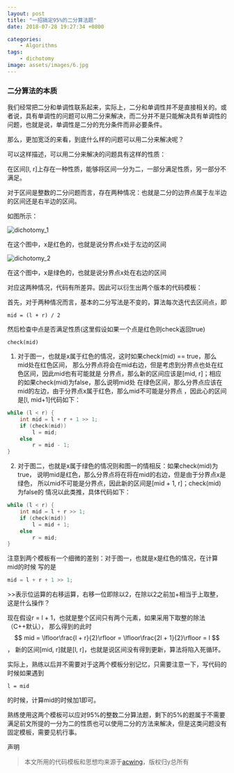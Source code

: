 ```yaml
---
layout: post
title: "一招搞定95%的二分算法题"
date: 2018-07-28 19:27:34 +0800

categories: 
    - Algorithms
tags: 
    - dichotomy
image: assets/images/6.jpg
---
```


### 二分算法的本质

我们经常把二分和单调性联系起来，实际上，二分和单调性并不是直接相关的。或者说，具有单调性的问题可以用二分来解决，而二分并不是只能解决具有单调性的问题，也就是说，单调性是二分的充分条件而非必要条件。

那么，更加宽泛的来看，到底什么样的问题可以用二分来解决呢？

可以这样描述，可以用二分来解决的问题具有这样的性质：

在区间[l, r]上存在一种性质，能够将区间一分为二，一部分满足性质，另一部分不满足。

对于区间是整数的二分问题而言，存在两种情况：也就是二分的边界点属于左半边的区间还是右半边的区间。

如图所示：

![dichotomy_1]({{site.url}}/assets/images/dichotomy_1.png)

在这个图中，x是红色的，也就是说分界点x处于左边的区间

![dichotomy_2]({{site.url}}/assets/images/dichotomy_2.png)

在这个图中，x是绿色的，也就是说分界点x处在右边的区间

对应这两种情况，代码有所差异。因此可以衍生出两个版本的代码模板：

首先，对于两种情况而言，基本的二分写法是不变的，算法每次迭代去区间点，即
```
mid = (l + r) / 2
```
然后检查中点是否满足性质(这里假设如果一个点是红色则check返回true)
```
check(mid)
```
1. 对于图一，也就是x属于红色的情况，这时如果check(mid) == true，那么mid处在红色区间，
那么分界点将会在mid右边，但是考虑到分界点也处在红色区间，因此mid也有可能就是
分界点，那么新的区间应该是[mid, r]；相应的如果check(mid)为false，那么说明mid处
在绿色区间，那么分界点应该在mid的左边，由于分界点x属于红色，那么mid不可能是分界点
，因此心的区间是[l, mid+1]代码如下：
```cpp
while (l < r) {
    int mid = l + r + 1 >> 1;
    if (check(mid))
        l = mid;
    else
        r = mid - 1;
}
```

2. 对于图二，也就是x属于绿色的情况则和图一的情相反：如果check(mid)为true，
说明mid是红色，那么分界点将在将在mid的右边，但是由于分界点x是绿色，
所以mid不可能是分界点，因此新的区间是[mid + 1, r]；check(mid)为false的
情况以此类推，具体代码如下：
```cpp
while (l < r) {
    int mid = l + r >> 1;
    if (check(mid)) 
        l = mid + 1;
    else
        r = mid;
}
```

注意到两个模板有一个细微的差别：对于图一，也就是x是红色的情况，在计算mid的时候
写的是
```cpp
mid = l + r + 1 >> 1;
```
\>>表示位运算的右移运算，右移一位即除以2，在除以2之前加+相当于上取整，这是什么操作？

现在假设r = l + 1，也就是整个区间只有两个元素，如果采用下取整的除法（C++默认），
那么得到的此时$$ mid = \lfloor\frac{l + r}{2}\rfloor = \lfloor\frac{2l + 1}{2}\rfloor = l $$，
新的区间[mid, r]就是[l, r]，也就是说区间没有得到更新，算法将陷入死循环。

实际上，熟练以后并不需要对于这两个模板分别记忆，只需要注意一下，写代码的时候如果遇到
```
l = mid
```
的时候，计算mid的时候加1即可。

熟练使用这两个模板可以应对95%的整数二分算法题，剩下的5%的题属于不需要满足前文所提的一分为二的性质也可以使用二分的方法来解决，但是这类问题没有固定模板，需要见机行事。

声明
> 本文所用的代码模板和思想均来源于[acwing](https://www.acwing.com)，版权归y总所有
